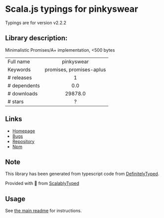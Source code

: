
# Scala.js typings for pinkyswear

Typings are for version v2.2.2

## Library description:
Minimalistic Promises/A+ implementation, <500 bytes

|                    |                 |
| ------------------ | :-------------: |
| Full name          | pinkyswear |
| Keywords           | promises, promises-aplus |
| # releases         | 1 |
| # dependents       | 0.0 |
| # downloads        | 29878.0 |
| # stars            | ? |

## Links
- [Homepage](https://github.com/timjansen/PinkySwear.js#readme)
- [Bugs](https://github.com/timjansen/PinkySwear.js/issues)
- [Repository](https://github.com/timjansen/PinkySwear.js)
- [Npm](https://www.npmjs.com/package/pinkyswear)
    


## Note
This library has been generated from typescript code from [DefinitelyTyped](https://definitelytyped.org).

Provided with :purple_heart: from [ScalablyTyped](https://github.com/oyvindberg/ScalablyTyped)

## Usage
See [the main readme](../../readme.md) for instructions.


